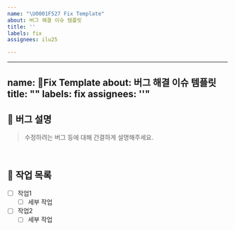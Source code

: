 ```yaml
---
name: "\U0001F527 Fix Template"
about: 버그 해결 이슈 템플릿
title: ''
labels: fix
assignees: ilu25

---
```


---
name: 🔧Fix Template
about: 버그 해결 이슈 템플릿
title: ""
labels: fix
assignees: ''"
---

## 📢 버그 설명
> 수정하려는 버그 등에 대해 간결하게 설명해주세요.

<br>

## 📝 작업 목록
- [ ] 작업1
    - [ ] 세부 작업
- [ ] 작업2
    - [ ] 세부 작업

<br>

<!--
## 📸 스크린샷

<br>

## 💡 참고 자료

-->
